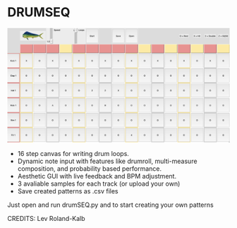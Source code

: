# DRUMSEQ

![drumseq](drumseq.png?raw=true)

- 16 step canvas for writing drum loops. 
- Dynamic note input with features like drumroll, multi-measure composition, and probability based performance. 
- Aesthetic GUI with live feedback and BPM adjustment.
- 3 avaliable samples for each track (or upload your own)
- Save created patterns as .csv files


Just open and run drumSEQ.py and to start creating your own patterns


CREDITS:
Lev Roland-Kalb
